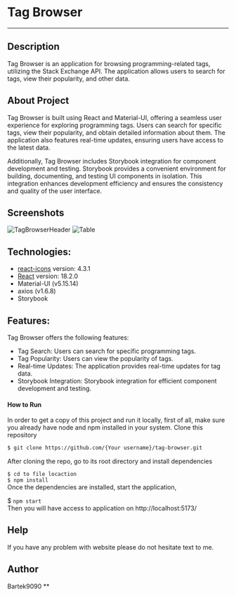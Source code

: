 # Tag Browser

-------------------------
## Description
Tag Browser is an application for browsing programming-related tags, utilizing the Stack Exchange API. The application allows users to search for tags, view their popularity, and other data.

## About Project 
Tag Browser is built using React and Material-UI, offering a seamless user experience for exploring programming tags. Users can search for specific tags, view their popularity, and obtain detailed information about them. The application also features real-time updates, ensuring users have access to the latest data.

Additionally, Tag Browser includes Storybook integration for component development and testing. Storybook provides a convenient environment for building, documenting, and testing UI components in isolation. This integration enhances development efficiency and ensures the consistency and quality of the user interface.

## Screenshots
![TagBrowserHeader](https://github.com/Bartek9090/tag-browser/assets/80546803/e6c29226-586b-44f9-b622-5492b70f95bf)
![Table](https://github.com/Bartek9090/tag-browser/assets/80546803/339a1994-93f8-4207-b0d9-6b44023dd46c)

## Technologies:
* [react-icons](https://react-icons.github.io/react-icons/) version: 4.3.1
* [React](https://reactjs.org/) version: 18.2.0
* Material-UI (v5.15.14)
* axios (v1.6.8)
* Storybook


## Features:
Tag Browser offers the following features:
* Tag Search: Users can search for specific programming tags.
* Tag Popularity: Users can view the popularity of tags.
* Real-time Updates: The application provides real-time updates for tag data.
* Storybook Integration: Storybook integration for efficient component development and testing.



#### How to Run
In order to get a copy of this project and run it locally, first of all, make sure you already have node and npm installed in your system.
Clone this repository

```bash
$ git clone https://github.com/{Your username}/tag-browser.git
```
After cloning the repo, go to its root directory and install dependencies

`$ cd to file locaction` </br>
`$ npm install` </br>
Once the dependencies are installed, start the application,

$ `npm start`</br>
Then you will have access to application on  http://localhost:5173/  

## Help
If you have any problem with website please do not hesitate text to me.

## Author
Bartek9090 
**

